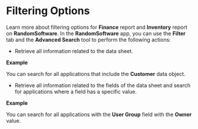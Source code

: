 # Filtering Options

Learn more about filtering options for **Finance** report  and **Inventory** report on **RandomSoftware**.
In the **RandomSoftware** app, you can use the **Filter** tab and the **Advanced Search** tool to perform the following actions:

* Retrieve all information related to the data sheet. 

**Example**

You can search for all applications that include the **Customer** data object.

* Retrieve all information related to the fields of the data sheet and search for applications where a field has a specific value.

**Example**

You can search for all applications with the **User Group** field with the **Owner** value.

